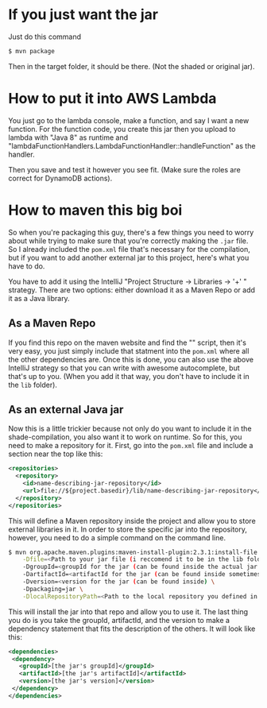 # If you just want the jar

Just do this command
```bash
$ mvn package
```

Then in the target folder, it should be there. (Not the shaded or original jar).

# How to put it into AWS Lambda

You just go to the lambda console, make a function, and say I want a new function.
For the function code, you create this jar then you upload to lambda with "Java 8" as runtime and 
"lambdaFunctionHandlers.LambdaFunctionHandler::handleFunction" as the handler.

Then you save and test it however you see fit. (Make sure the roles are correct for DynamoDB actions).

# How to maven this big boi

So when you're packaging this guy, there's a few things you need to worry about while trying to make sure that 
you're correctly making the `.jar` file. So I already included the `pom.xml` file that's necessary for the 
compilation, but if you want to add another external jar to this project, here's what you have to do. 

You have to add it using the IntelliJ "Project Structure -> Libraries -> '+' " strategy. There are two options: 
either download it as a Maven Repo or add it as a Java library.
    
## As a Maven Repo

If you find this repo on the maven website and find the "<dependency>" script, then it's very easy, you just simply 
include that statment into the `pom.xml` where all the other dependencies are. Once this is done, you can also use 
the above IntelliJ strategy so that you can write with awesome autocomplete, but that's up to you. (When you add it 
that way, you don't have to include it in the `lib` folder). 

## As an external Java jar

Now this is a little trickier because not only do you want to include it in the shade-compilation, you also want it 
to work on runtime. So for this, you need to make a repository for it. First, go into the `pom.xml` file and include 
a section near the top like this:

```xml
<repositories>
  <repository>
    <id>name-describing-jar-repository</id>
    <url>file://${project.basedir}/lib/name-describing-jar-repository</url>
  </repository>
</repositories>
```

This will define a Maven repository inside the project and allow you to store external libraries in it. In order to 
store the specific jar into the repository, however, you need to do a simple command on the command line.

```bash
$ mvn org.apache.maven.plugins:maven-install-plugin:2.3.1:install-file \
    -Dfile=<Path to your jar file (i reccomend it to be in the lib folder)> \
    -DgroupId=<groupId for the jar (can be found inside the actual jar sometimes)> \
    -DartifactId=<artifactId for the jar (can be found inside sometimes) \
    -Dversion=<version for the jar (can be found inside) \
    -Dpackaging=jar \
    -DlocalRepositoryPath=<Path to the local repository you defined in the pom.xml file>
```

This will install the jar into that repo and allow you to use it. The last thing you do is you take the groupId, 
artifactId, and the version to make a dependency statement that fits the description of the others. It will look like
 this:
 
 ```xml
<dependencies>
  <dependency>
    <groupId>[the jar's groupId]</groupId>
    <artifactId>[the jar's artifactId]</artifactId>
    <version>[the jar's version]</version>
  </dependency>
</dependencies>
```
    
    